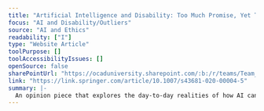 ```yaml
---
title: "Artificial Intelligence and Disability: Too Much Promise, Yet Too Little Substance?"
focus: "AI and Disability/Outliers"
source: "AI and Ethics"
readability: ["I"]
type: "Website Article"
toolPurpose: []
toolAccessibilityIssues: []
openSource: false
sharePointUrl: "https://ocaduniversity.sharepoint.com/:b:/r/teams/Team_WeCount/Shared%20Documents/Resources%20and%20Tools/Literature%20(curated)/Artificial%20intelligence%20and%20disability%20-%20too%20much%20promise,%20yet%20too%20little%20substance.pdf?csf=1&web=1&e=o6RS3p"
link: "https://link.springer.com/article/10.1007/s43681-020-00004-5"
summary: |-
  An opinion piece that explores the day-to-day realities of how AI can support, and frustrate, disabled people, drawing conclusions about how AI might best be developed in the future.
---
```


